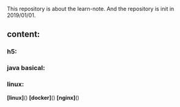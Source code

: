 This repository is about the learn-note. And the repository is init in 2019/01/01.

## content:

### h5:

### java basical:

### linux:
  **[linux]**()
  **[docker]**()
  **[nginx]**()

